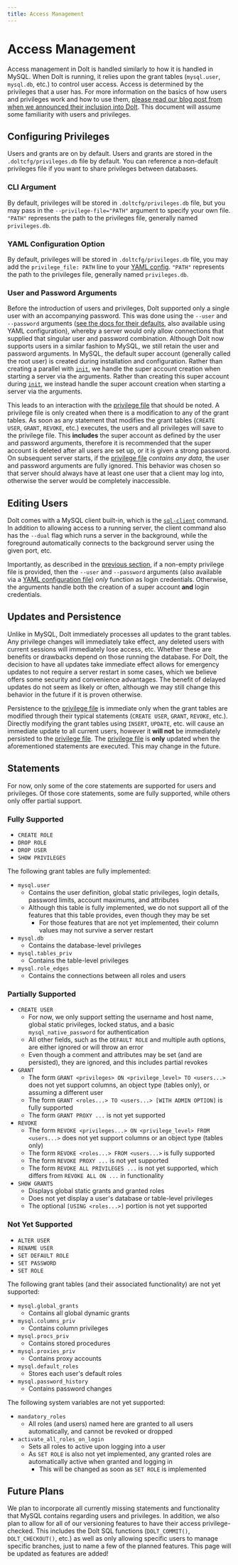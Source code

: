 ```yaml
---
title: Access Management
---
```


# Access Management

Access management in Dolt is handled similarly to how it is handled in MySQL.
When Dolt is running, it relies upon the grant tables (`mysql.user`, `mysql.db`, etc.) to control user access.
Access is determined by the privileges that a user has.
For more information on the basics of how users and privileges work and how to use them, [please read our blog post from when we announced their inclusion into Dolt](https://www.dolthub.com/blog/2022-02-16-introducing-users-and-privileges/).
This document will assume some familiarity with users and privileges.

## Configuring Privileges 

Users and grants are on by default. Users and grants are stored in the `.doltcfg/privileges.db` file by default. You can reference a non-default privileges file if you want to share privileges between databases.

### CLI Argument

By default, privileges will be stored in `.doltcfg/privileges.db` file, but you may pass in the `--privilege-file="PATH"` argument to specify your own file.
`"PATH"` represents the path to the privileges file, generally named `privileges.db`.

### YAML Configuration Option

By default, privileges will be stored in `.doltcfg/privileges.db` file, you may add the `privilege_file: PATH` line to your [YAML config](configuration.md).
`"PATH"` represents the path to the privileges file, generally named `privileges.db`.

### User and Password Arguments

Before the introduction of users and privileges, Dolt supported only a single user with an accompanying password.
This was done using the `--user` and `--password` arguments ([see the docs for their defaults](../cli.md#dolt-sql-server), also available using YAML configuration), whereby a server would only allow connections that supplied that singular user and password combination.
Although Dolt now supports users in a similar fashion to MySQL, we still retain the user and password arguments.
In MySQL, the default super account (generally called the root user) is created during installation and configuration.
Rather than creating a parallel with [`init`](../cli.md#dolt-init), we handle the super account creation when starting a server via the arguments.
Rather than creating this super account during [`init`](../cli.md#dolt-init), we instead handle the super account creation when starting a server via the arguments.

This leads to an interaction with the [privilege file](#privilege-file) that should be noted.
A privilege file is only created when there is a modification to any of the grant tables.
As soon as any statement that modifies the grant tables (`CREATE USER`, `GRANT`, `REVOKE`, etc.) executes, the users and all privileges will save to the privilege file.
This **includes** the super account as defined by the user and password arguments, therefore it is recommended that the super account is deleted after all users are set up, or it is given a strong password.
On subsequent server starts, if the [privilege file](#privilege-file) _contains any data_, the user and password arguments are fully ignored.
This behavior was chosen so that server should always have at least one user that a client may log into, otherwise the server would be completely inaccessible.

## Editing Users

Dolt comes with a MySQL client built-in, which is the [`sql-client`](../cli.md#dolt-sql-client) command.
In addition to allowing access to a running server, the client command also has the `--dual` flag which runs a server in the background, while the foreground automatically connects to the background server using the given port, etc.

Importantly, as described in the [previous section](#user-and-password-arguments), if a non-empty privilege file is provided, then the `--user` and `--password` arguments (also available via a [YAML configuration file](configuration.md)) _only_ function as login credentials.
Otherwise, the arguments handle both the creation of a super account **and** login credentials.

## Updates and Persistence

Unlike in MySQL, Dolt immediately processes all updates to the grant tables.
Any privilege changes will immediately take effect, any deleted users with current sessions will immediately lose access, etc.
Whether these are benefits or drawbacks depend on those running the database.
For Dolt, the decision to have all updates take immediate effect allows for emergency updates to not require a server restart in some cases, which we believe offers some security and convenience advantages.
The benefit of delayed updates do not seem as likely or often, although we may still change this behavior in the future if it is proven otherwise.

Persistence to the [privilege file](#privilege-file) is immediate only when the grant tables are modified through their typical statements (`CREATE USER`, `GRANT`, `REVOKE`, etc.).
Directly modifying the grant tables using `INSERT`, `UPDATE`, etc. will cause an immediate update to all current users, however it **will not** be immediately persisted to the [privilege file](#privilege-file).
The [privilege file](#privilege-file) is **only** updated when the aforementioned statements are executed.
This may change in the future.

## Statements

For now, only some of the core statements are supported for users and privileges.
Of those core statements, some are fully supported, while others only offer partial support.

### Fully Supported

- `CREATE ROLE`
- `DROP ROLE`
- `DROP USER`
- `SHOW PRIVILEGES`

The following grant tables are fully implemented:

- `mysql.user`
  - Contains the user definition, global static privileges, login details, password limits, account maximums, and attributes
  - Although this table is fully implemented, we do not support all of the features that this table provides, even though they may be set
    - For those features that are not yet implemented, their column values may not survive a server restart
- `mysql.db`
  - Contains the database-level privileges
- `mysql.tables_priv`
  - Contains the table-level privileges
- `mysql.role_edges`
  - Contains the connections between all roles and users

### Partially Supported

- `CREATE USER`
  - For now, we only support setting the username and host name, global static privileges, locked status, and a basic `mysql_native_password` for authentication
  - All other fields, such as the `DEFAULT ROLE` and multiple auth options, are either ignored or will throw an error
  - Even though a comment and attributes may be set (and are persisted), they are ignored, and this includes partial revokes
- `GRANT`
  - The form `GRANT <privileges> ON <privilege_level> TO <users...>` does not yet support columns, an object type (tables only), or assuming a different user
  - The form `GRANT <roles...> TO <users...> [WITH ADMIN OPTION]` is fully supported
  - The form `GRANT PROXY ...` is not yet supported
- `REVOKE`
  - The form `REVOKE <privileges...> ON <privilege_level> FROM <users...>` does not yet support columns or an object type (tables only)
  - The form `REVOKE <roles...> FROM <users...>` is fully supported
  - The form `REVOKE PROXY ...` is not yet supported
  - The form `REVOKE ALL PRIVILEGES ...` is not yet supported, which differs from `REVOKE ALL ON ...` in functionality
- `SHOW GRANTS`
  - Displays global static grants and granted roles
  - Does not yet display a user's database or table-level privileges
  - The optional `[USING <roles...>]` portion is not yet supported

### Not Yet Supported

- `ALTER USER`
- `RENAME USER`
- `SET DEFAULT ROLE`
- `SET PASSWORD`
- `SET ROLE`

The following grant tables (and their associated functionality) are not yet supported:

- `mysql.global_grants`
  - Contains all global dynamic grants
- `mysql.columns_priv`
  - Contains column privileges
- `mysql.procs_priv`
  - Contains stored procedures
- `mysql.proxies_priv`
  - Contains proxy accounts
- `mysql.default_roles`
  - Stores each user's default roles
- `mysql.password_history`
  - Contains password changes

The following system variables are not yet supported:
- `mandatory_roles`
  - All roles (and users) named here are granted to all users automatically, and cannot be revoked or dropped
- `activate_all_roles_on_login`
  - Sets all roles to active upon logging into a user
  - As `SET ROLE` is also not yet implemented, any granted roles are automatically active when granted and logging in
    - This will be changed as soon as `SET ROLE` is implemented

## Future Plans

We plan to incorporate all currently missing statements and functionality that MySQL contains regarding users and privileges.
In addition, we also plan to allow for all of our versioning features to have their access privilege-checked.
This includes the Dolt SQL functions (`DOLT_COMMIT()`, `DOLT_CHECKOUT()`, etc.) as well as only allowing specific users to manage specific branches, just to name a few of the planned features.
This page will be updated as features are added!